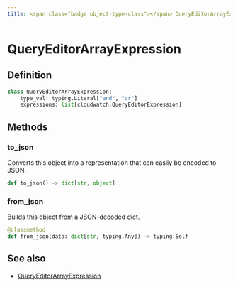 ```yaml
---
title: <span class="badge object-type-class"></span> QueryEditorArrayExpression
---
```

# <span class="badge object-type-class"></span> QueryEditorArrayExpression

## Definition

```python
class QueryEditorArrayExpression:
    type_val: typing.Literal["and", "or"]
    expressions: list[cloudwatch.QueryEditorExpression]
```
## Methods

### <span class="badge object-method"></span> to_json

Converts this object into a representation that can easily be encoded to JSON.

```python
def to_json() -> dict[str, object]
```

### <span class="badge object-method"></span> from_json

Builds this object from a JSON-decoded dict.

```python
@classmethod
def from_json(data: dict[str, typing.Any]) -> typing.Self
```

## See also

 * <span class="badge builder"></span> [QueryEditorArrayExpression](./builder-QueryEditorArrayExpression.md)
